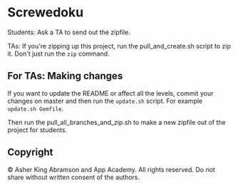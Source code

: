 # Screwedoku

Students: Ask a TA to send out the zipfile.

TAs: If you're zipping up this project, run the pull_and_create.sh script to zip it.  Don't just run the `zip` command.


## For TAs: Making changes

If you want to update the README or affect all the levels, commit your changes on master and then run the `update.sh` script.  For example `update.sh Gemfile`.

Then run the pull_all_branches_and_zip.sh to make a new zipfile out of the project for students.


## Copyright

© Asher King Abramson and App Academy.  All rights reserved.  Do not share without written consent of the authors.


[zip file]: ./screwedoku.zip
